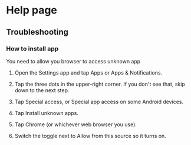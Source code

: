 # Help page

## Troubleshooting

### How to install app

You need to allow you browser to access unknown app

1. Open the Settings app and tap Apps or Apps & Notifications.

2. Tap the three dots in the upper-right corner. If you don't see that, skip down to the next step.

3. Tap Special access, or Special app access on some Android devices.

4. Tap Install unknown apps.

5. Tap Chrome (or whichever web browser you use).

6. Switch the toggle next to Allow from this source so it turns on.
